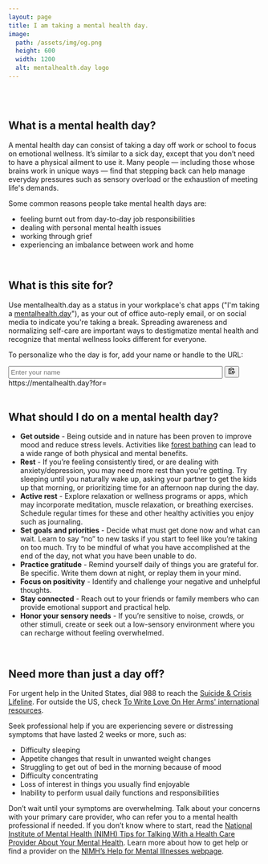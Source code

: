 ```yaml
---
layout: page
title: I am taking a mental health day.
image:
  path: /assets/img/og.png
  height: 600
  width: 1200
  alt: mentalhealth.day logo
---
```


<br/>
<br/>

## What is a mental health day?

A mental health day can consist of taking a day off work or school to focus on emotional wellness. It’s similar to a sick day, except that you don’t need to have a physical ailment to use it. Many people — including those whose brains work in unique ways — find that stepping back can help manage everyday pressures such as sensory overload or the exhaustion of meeting life's demands.

Some common reasons people take mental health days are:

- feeling burnt out from day-to-day job responsibilities
- dealing with personal mental health issues
- working through grief
- experiencing an imbalance between work and home

<br/>

## What is this site for?

Use mentalhealth.day as a status in your workplace's chat apps ("I'm taking a [mentalhealth.day](https://mentalhealth.day)"), as your out of office auto-reply email, or on social media to indicate you're taking a break. Spreading awareness and normalizing self-care are important ways to destigmatize mental health and recognize that mental wellness looks different for everyone.

To personalize who the day is for, add your name or handle to the URL:

<div id="input">
<span>
    <input id="name_input" style="padding: 3px;" type="text" size=50 placeholder="Enter your name">
    <button class="btn" data-clipboard-target="#url_preview">
        <img src="assets/img/clippy.svg" width=13 alt="Copy to clipboard">
    </button>
</span>
<br>
<span id="url_preview">https://mentalhealth.day?for=</span>

<script>
    document.getElementById('name_input').addEventListener('input', function() {
        var name = document.getElementById('name_input').value;
        var encodedName = encodeURIComponent(name);
        var url = "https://mentalhealth.day?for=" + encodedName;
        document.getElementById('url_preview').textContent = url;
    });
</script>
</div>
<br/>

## What should I do on a mental health day?

- **Get outside** - Being outside and in nature has been proven to improve mood and reduce stress levels. Activities like [forest bathing][forest-bathing] can lead to a wide range of both physical and mental benefits.
- **Rest** - If you’re feeling consistently tired, or are dealing with anxiety/depression, you may need more rest than you're getting. Try sleeping until you naturally wake up, asking your partner to get the kids up that morning, or prioritizing time for an afternoon nap during the day.
- **Active rest** - Explore relaxation or wellness programs or apps, which may incorporate meditation, muscle relaxation, or breathing exercises. Schedule regular times for these and other healthy activities you enjoy such as journaling.
- **Set goals and priorities** - Decide what must get done now and what can wait. Learn to say “no” to new tasks if you start to feel like you’re taking on too much. Try to be mindful of what you have accomplished at the end of the day, not what you have been unable to do.
- **Practice gratitude** - Remind yourself daily of things you are grateful for. Be specific. Write them down at night, or replay them in your mind.
- **Focus on positivity** - Identify and challenge your negative and unhelpful thoughts.
- **Stay connected** - Reach out to your friends or family members who can provide emotional support and practical help.
- **Honor your sensory needs** - If you’re sensitive to noise, crowds, or other stimuli, create or seek out a low-sensory environment where you can recharge without feeling overwhelmed.

<br/>

## Need more than just a day off?

For urgent help in the United States, dial 988 to reach the [Suicide & Crisis Lifeline][988]. For outside the US, check [To Write Love On Her Arms' international resources][twloha].

Seek professional help if you are experiencing severe or distressing symptoms that have lasted 2 weeks or more, such as:

- Difficulty sleeping
- Appetite changes that result in unwanted weight changes
- Struggling to get out of bed in the morning because of mood
- Difficulty concentrating
- Loss of interest in things you usually find enjoyable
- Inability to perform usual daily functions and responsibilities

Don’t wait until your symptoms are overwhelming. Talk about your concerns with your primary care provider, who can refer you to a mental health professional if needed. If you don’t know where to start, read the [National Institute of Mental Health (NIMH) Tips for Talking With a Health Care Provider About Your Mental Health][nimh-tips]. Learn more about how to get help or find a provider on the [NIMH’s Help for Mental Illnesses webpage][nimh-help].

[forest-bathing]: https://www.rei.com/blog/hike/theres-no-running-in-forest-bathing
[nimh-tips]: https://www.nimh.nih.gov/health/publications/tips-for-talking-with-your-health-care-provider/index.shtml
[nimh-help]: https://www.nimh.nih.gov/health/find-help/index.shtml
[twloha]: https://twloha.com/find-help/international-resources/
[988]: https://988lifeline.org/
